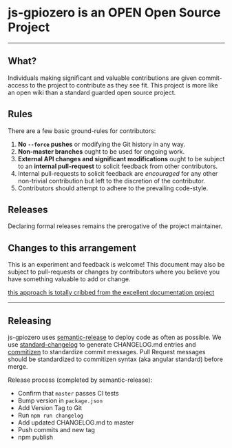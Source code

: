 # js-gpiozero is an OPEN Open Source Project

-----------------------------------------

## What?

Individuals making significant and valuable contributions are given commit-access to the project to contribute as they see fit. This project is more like an open wiki than a standard guarded open source project.

## Rules

There are a few basic ground-rules for contributors:

1. **No `--force` pushes** or modifying the Git history in any way.
1. **Non-master branches** ought to be used for ongoing work.
1. **External API changes and significant modifications** ought to be subject to an **internal pull-request** to solicit feedback from other contributors.
1. Internal pull-requests to solicit feedback are *encouraged* for any other non-trivial contribution but left to the discretion of the contributor.
1. Contributors should attempt to adhere to the prevailing code-style.

## Releases

Declaring formal releases remains the prerogative of the project maintainer.

## Changes to this arrangement

This is an experiment and feedback is welcome! This document may also be subject to pull-requests or changes by contributors where you believe you have something valuable to add or change.

[this approach is totally cribbed from the excellent documentation project](https://github.com/documentationjs/documentation/blob/master/CONTRIBUTING.md)

----

## Releasing

js-gpiozero uses [semantic-release](https://github.com/semantic-release/semantic-release) to deploy code as often as possible. We use [standard-changelog](https://github.com/conventional-changelog/standard-changelog)
to generate CHANGELOG.md entries and [commitizen](https://github.com/commitizen/cz-cli) to standardize
commit messages. Pull Request messages should be standardized to commitizen syntax (aka angular standard)
before merge.

Release process (completed by semantic-release):

* Confirm that `master` passes CI tests
* Bump version in `package.json`
* Add Version Tag to Git
* Run `npm run changelog`
* Add updated CHANGELOG.md to master
* Push commits and new tag
* npm publish

